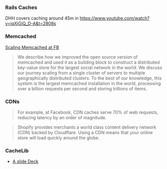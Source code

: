 
### Rails Caches

DHH covers caching around 45m in
https://www.youtube.com/watch?v=iqXjGiQ_D-A&t=2808s

### Memcached

[Scaling Memcached at FB](https://scontent.fhnl3-1.fna.fbcdn.net/v/t39.8562-6/240873052_277412237132971_6278324660880331641_n.pdf?_nc_cat=101&ccb=1-7&_nc_sid=e280be&_nc_ohc=EnYD1WxWJCIAX-wtiU5&_nc_ht=scontent.fhnl3-1.fna&oh=00_AfC2PIneoOWxvy9_G63OF2Qe9VwPhLmKthIvB8krG60ZWg&oe=65531482)

> We describe how we improved the open source version of memcached and used it as a building block to construct a distributed key-value store for the largest social network in the world. We discuss our journey scaling from a single cluster of servers to multiple geographically distributed clusters. To the best of our knowledge,
this system is the largest memcached installation in the world, processing over a billion requests per second and storing trillions of items.

### CDNs

> For example, at Facebook, CDN caches serve 70% of web requests, reducing latency by an order of magnitude. 

> Shopify provides merchants a world class content delivery network (CDN) backed by Cloudflare. Using a CDN means that your online store will load quickly around the globe.

### CacheLib

* [A slide Deck](https://www.pdl.cmu.edu/PDL-FTP/slides/2020/osdi20_slides_berg.pdf)